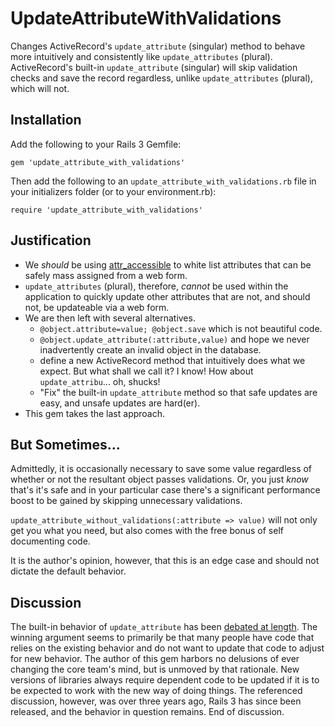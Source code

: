 UpdateAttributeWithValidations
==============================

Changes ActiveRecord's `update_attribute` (singular) method to behave more intuitively and consistently like
`update_attributes` (plural). ActiveRecord's built-in `update_attribute` (singular) will skip validation checks
and save the record regardless, unlike `update_attributes` (plural), which will not.

Installation
------------

Add the following to your Rails 3 Gemfile:

``gem 'update_attribute_with_validations'``

Then add the following to an `update_attribute_with_validations.rb` file in your initializers folder (or to your environment.rb):

`require 'update_attribute_with_validations'`

Justification
-------------

* We *should* be using [attr_accessible](http://api.rubyonrails.org/classes/ActiveModel/MassAssignmentSecurity/ClassMethods.html#method-i-attr_accessible)
  to white list attributes that can be safely mass assigned from a web form.
* `update_attributes` (plural), therefore, *cannot* be used within the application to quickly update other attributes
  that are not, and should not, be updateable via a web form.
* We are then left with several alternatives.
  * `@object.attribute=value; @object.save` which is not beautiful code. 
  * `@object.update_attribute(:attribute,value)` and hope we never inadvertently create an invalid object in the database.
  * define a new ActiveRecord method that intuitively does what we expect. But what shall we call it? I know! How about `update_attribu`... oh, shucks!
  * "Fix" the built-in `update_attribute` method so that safe updates are easy, and unsafe updates are hard(er).
* This gem takes the last approach.

But Sometimes...
----------------

Admittedly, it is occasionally necessary to save some value regardless of whether or not the resultant object
passes validations. Or, you just *know* that's it's safe and in your particular case there's a significant
performance boost to be gained by skipping unnecessary validations.  

`update_attribute_without_validations(:attribute => value)` will not only get you what you need, but also comes
with the free bonus of self documenting code.

It is the author's opinion, however, that this is an edge case and should not dictate the default behavior.

Discussion
----------

The built-in behavior of `update_attribute` has been [debated at length](http://groups.google.com/group/rubyonrails-core/browse_thread/thread/e9e9763e96af7175?hl=en&pli=1).
The winning argument seems to primarily be that many people have code that relies on the existing behavior and do not
want to update that code to adjust for new behavior. The author of this gem harbors no delusions of ever changing the
core team's mind, but is unmoved by that rationale. New versions of libraries always require dependent code to be updated
if it is to be expected to work with the new way of doing things. The referenced discussion, however, was over three
years ago, Rails 3 has since been released, and the behavior in question remains.  End of discussion.